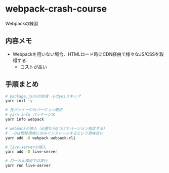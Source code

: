# webpack-crash-course

Webpackの練習

## 内容メモ

- Webpackを用いない場合、HTMLロード時にCDN経由で様々なJS/CSSを取得する
  - コストが高い

## 手順まとめ

```bash
# package.jsonの生成 -yはyesスキップ
yarn init -y

# 各パッケージのバージョン確認
# yarn info パッケージ名
yarn info webpack

# webpackの導入（必要なら@つけてバージョン指定する）
#  -Dは開発環境にのみインストールするという意味合い
yarn add -D webpack webpack-cli

# live-serverの導入
yarn add -D live-server

# ローカル環境での実行
yarn run live-server
```
